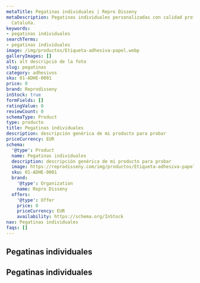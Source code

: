 ```yaml
---
metaTitle: Pegatinas individuales | Repro Disseny
metaDescription: Pegatinas individuales personalizadas con calidad profesional en
  Cataluña.
keywords:
- pegatinas individuales
searchTerms:
- pegatinas individuales
image: /img/productos/Etiqueta-adhesiva-papel.webp
galleryImages: []
alt: alt descripció de la foto
slug: pegatinas
category: adhesivos
sku: 01-ADHE-0001
price: 0
brand: Reprodisseny
inStock: true
formFields: []
ratingValue: 0
reviewCount: 0
schemaType: Product
type: producto
title: Pegatinas individuales
description: descripción genérica de mi producto para probar
priceCurrency: EUR
schema:
  '@type': Product
  name: Pegatinas individuales
  description: descripción genérica de mi producto para probar
  image: https://reprodisseny.com/img/productos/Etiqueta-adhesiva-papel.webp
  sku: 01-ADHE-0001
  brand:
    '@type': Organization
    name: Repro Disseny
  offers:
    '@type': Offer
    price: 0
    priceCurrency: EUR
    availability: https://schema.org/InStock
nav: Pegatinas individuales
faqs: []
---
```


## Pegatinas individuales

## Pegatinas individuales
